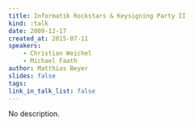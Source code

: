 ```yaml
---
title: Informatik Rockstars & Keysigning Party II
kind: :talk
date: 2009-12-17
created_at: 2015-07-11
speakers:
    - Christian Weichel
    - Michael Faath
author: Matthias Beyer
slides: false
tags:
link_in_talk_list: false
---
```


No description.
